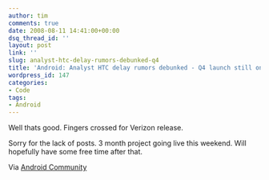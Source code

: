 ```yaml
---
author: tim
comments: true
date: 2008-08-11 14:41:00+00:00
dsq_thread_id: ''
layout: post
link: ''
slug: analyst-htc-delay-rumors-debunked-q4
title: 'Android: Analyst HTC delay rumors debunked - Q4 launch still on track'
wordpress_id: 147
categories:
- Code
tags:
- Android
---
```


Well thats good. Fingers crossed for Verizon release.  
  
Sorry for the lack of posts. 3 month project going live this weekend. Will
hopefully have some free time after that.  
  
Via [Android Community](http://androidcommunity.com/analyst-htc-delay-rumors-debunked-q4-launch-still-on-track-20080808/)
